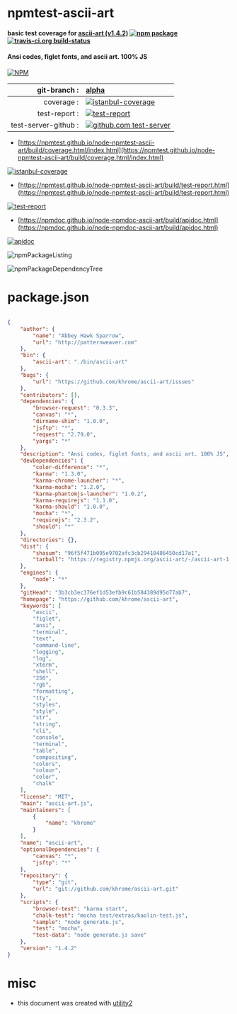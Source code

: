 # npmtest-ascii-art

#### basic test coverage for  [ascii-art (v1.4.2)](https://github.com/khrome/ascii-art)  [![npm package](https://img.shields.io/npm/v/npmtest-ascii-art.svg?style=flat-square)](https://www.npmjs.org/package/npmtest-ascii-art) [![travis-ci.org build-status](https://api.travis-ci.org/npmtest/node-npmtest-ascii-art.svg)](https://travis-ci.org/npmtest/node-npmtest-ascii-art)

#### Ansi codes, figlet fonts, and ascii art. 100% JS

[![NPM](https://nodei.co/npm/ascii-art.png?downloads=true&downloadRank=true&stars=true)](https://www.npmjs.com/package/ascii-art)

| git-branch : | [alpha](https://github.com/npmtest/node-npmtest-ascii-art/tree/alpha)|
|--:|:--|
| coverage : | [![istanbul-coverage](https://npmtest.github.io/node-npmtest-ascii-art/build/coverage.badge.svg)](https://npmtest.github.io/node-npmtest-ascii-art/build/coverage.html/index.html)|
| test-report : | [![test-report](https://npmtest.github.io/node-npmtest-ascii-art/build/test-report.badge.svg)](https://npmtest.github.io/node-npmtest-ascii-art/build/test-report.html)|
| test-server-github : | [![github.com test-server](https://npmtest.github.io/node-npmtest-ascii-art/GitHub-Mark-32px.png)](https://npmtest.github.io/node-npmtest-ascii-art/build/app/index.html) | | build-artifacts : | [![build-artifacts](https://npmtest.github.io/node-npmtest-ascii-art/glyphicons_144_folder_open.png)](https://github.com/npmtest/node-npmtest-ascii-art/tree/gh-pages/build)|

- [https://npmtest.github.io/node-npmtest-ascii-art/build/coverage.html/index.html](https://npmtest.github.io/node-npmtest-ascii-art/build/coverage.html/index.html)

[![istanbul-coverage](https://npmtest.github.io/node-npmtest-ascii-art/build/screenCapture.buildCi.browser.%252Ftmp%252Fbuild%252Fcoverage.lib.html.png)](https://npmtest.github.io/node-npmtest-ascii-art/build/coverage.html/index.html)

- [https://npmtest.github.io/node-npmtest-ascii-art/build/test-report.html](https://npmtest.github.io/node-npmtest-ascii-art/build/test-report.html)

[![test-report](https://npmtest.github.io/node-npmtest-ascii-art/build/screenCapture.buildCi.browser.%252Ftmp%252Fbuild%252Ftest-report.html.png)](https://npmtest.github.io/node-npmtest-ascii-art/build/test-report.html)

- [https://npmdoc.github.io/node-npmdoc-ascii-art/build/apidoc.html](https://npmdoc.github.io/node-npmdoc-ascii-art/build/apidoc.html)

[![apidoc](https://npmdoc.github.io/node-npmdoc-ascii-art/build/screenCapture.buildCi.browser.%252Ftmp%252Fbuild%252Fapidoc.html.png)](https://npmdoc.github.io/node-npmdoc-ascii-art/build/apidoc.html)

![npmPackageListing](https://npmtest.github.io/node-npmtest-ascii-art/build/screenCapture.npmPackageListing.svg)

![npmPackageDependencyTree](https://npmtest.github.io/node-npmtest-ascii-art/build/screenCapture.npmPackageDependencyTree.svg)



# package.json

```json

{
    "author": {
        "name": "Abbey Hawk Sparrow",
        "url": "http://patternweaver.com"
    },
    "bin": {
        "ascii-art": "./bin/ascii-art"
    },
    "bugs": {
        "url": "https://github.com/khrome/ascii-art/issues"
    },
    "contributors": [],
    "dependencies": {
        "browser-request": "0.3.3",
        "canvas": "*",
        "dirname-shim": "1.0.0",
        "jsftp": "*",
        "request": "2.79.0",
        "yargs": "*"
    },
    "description": "Ansi codes, figlet fonts, and ascii art. 100% JS",
    "devDependencies": {
        "color-difference": "*",
        "karma": "1.3.0",
        "karma-chrome-launcher": "*",
        "karma-mocha": "1.2.0",
        "karma-phantomjs-launcher": "1.0.2",
        "karma-requirejs": "1.1.0",
        "karma-should": "1.0.0",
        "mocha": "*",
        "requirejs": "2.3.2",
        "should": "*"
    },
    "directories": {},
    "dist": {
        "shasum": "96f5f471b095e9702afc3cb29418486450cd17a1",
        "tarball": "https://registry.npmjs.org/ascii-art/-/ascii-art-1.4.2.tgz"
    },
    "engines": {
        "node": "*"
    },
    "gitHead": "3b3cb3ec376ef1d53efb9c61b584389d95d77ab7",
    "homepage": "https://github.com/khrome/ascii-art",
    "keywords": [
        "ascii",
        "figlet",
        "ansi",
        "terminal",
        "text",
        "command-line",
        "logging",
        "log",
        "xterm",
        "shell",
        "256",
        "rgb",
        "formatting",
        "tty",
        "styles",
        "style",
        "str",
        "string",
        "cli",
        "console",
        "terminal",
        "table",
        "compositing",
        "colors",
        "colour",
        "color",
        "chalk"
    ],
    "license": "MIT",
    "main": "ascii-art.js",
    "maintainers": [
        {
            "name": "khrome"
        }
    ],
    "name": "ascii-art",
    "optionalDependencies": {
        "canvas": "*",
        "jsftp": "*"
    },
    "repository": {
        "type": "git",
        "url": "git://github.com/khrome/ascii-art.git"
    },
    "scripts": {
        "browser-test": "karma start",
        "chalk-test": "mocha test/extras/kaolin-test.js",
        "sample": "node generate.js",
        "test": "mocha",
        "test-data": "node generate.js save"
    },
    "version": "1.4.2"
}
```



# misc
- this document was created with [utility2](https://github.com/kaizhu256/node-utility2)
